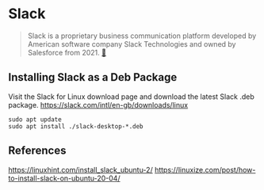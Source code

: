 # Slack 
> Slack is a proprietary business communication platform developed by American software company Slack Technologies and owned by Salesforce from 2021. [:link:](https://en.wikipedia.org/wiki/Slack_(software))


## Installing Slack as a Deb Package #

Visit the Slack for Linux download page and download the latest Slack .deb package.
https://slack.com/intl/en-gb/downloads/linux

```
sudo apt update
sudo apt install ./slack-desktop-*.deb
```


## References 
https://linuxhint.com/install_slack_ubuntu-2/
https://linuxize.com/post/how-to-install-slack-on-ubuntu-20-04/







